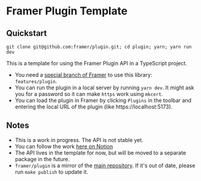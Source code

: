 # Framer Plugin Template

## Quickstart

```
git clone git@github.com:framer/plugin.git; cd plugin; yarn; yarn run dev
```

This is a template for using the Framer Plugin API in a TypeScript project.

-   You need a [special branch of Framer](https://features-plugin.beta.framer.com/projects/) to use this library: `features/plugin`.
-   You can run the plugin in a local server by running `yarn dev`. It might ask you for a password so it can make `https` work using `mkcert`.
-   You can load the plugin in Framer by clicking `Plugins` in the toolbar and entering the local URL of the plugin (like https://localhost:5173).

## Notes

-   This is a work in progress. The API is not stable yet.
-   You can follow the work [here on Notion](https://www.notion.so/framer/Plugin-Documentation-f0b858563f2c46259906216fe42abfd7)
-   The API lives in the template for now, but will be moved to a separate package in the future.
-   `framer/plugin` is a mirror of the [main repository](https://github.com/framer/FramerStudio/tree/features/plugin/src/framer-plugin-api). If it's out of date, please run `make publish` to update it.
